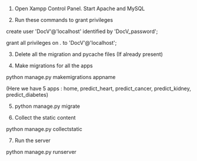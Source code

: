 1. Open Xampp Control Panel. Start Apache and MySQL

2. Run these commands to grant privileges

create user 'DocV'@'localhost' identified by 'DocV_password';

grant all privileges on *.* to 'DocV'@'localhost';

3. Delete all the migration and pycache files (If already present)

4. Make migrations for all the apps

python manage.py makemigrations appname

(Here we have 5 apps : home, predict_heart, predict_cancer, predict_kidney, predict_diabetes)

5. python manage.py migrate 

6. Collect the static content

python manage.py collectstatic

7. Run the server

python manage.py runserver
